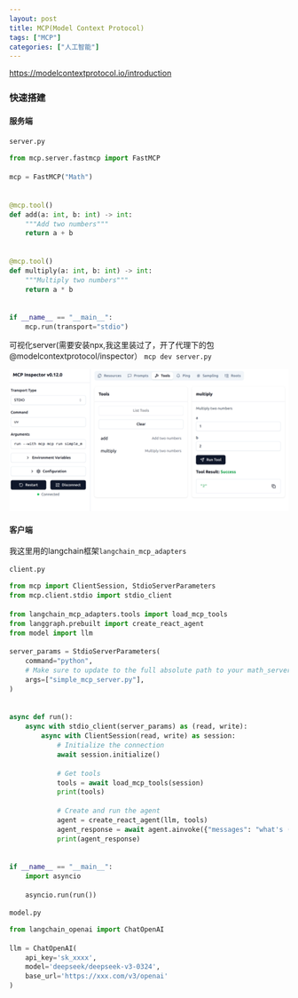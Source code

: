 ```yaml
---
layout: post
title: MCP(Model Context Protocol)
tags: ["MCP"]
categories: ["人工智能"]
---
```


https://modelcontextprotocol.io/introduction

### 快速搭建

#### 服务端

`server.py`

```python
from mcp.server.fastmcp import FastMCP  
  
mcp = FastMCP("Math")  
  
  
@mcp.tool()  
def add(a: int, b: int) -> int:  
    """Add two numbers"""  
    return a + b  
  
  
@mcp.tool()  
def multiply(a: int, b: int) -> int:  
    """Multiply two numbers"""  
    return a * b  
  
  
if __name__ == "__main__":  
    mcp.run(transport="stdio")
```

可视化server(需要安装npx,我这里装过了，开了代理下的包@modelcontextprotocol/inspector）
`mcp dev server.py`

![mcp](/assets/images/post/image-20250521104420.png)

#### 客户端

我这里用的langchain框架`langchain_mcp_adapters`

`client.py`

```python
from mcp import ClientSession, StdioServerParameters
from mcp.client.stdio import stdio_client

from langchain_mcp_adapters.tools import load_mcp_tools
from langgraph.prebuilt import create_react_agent
from model import llm

server_params = StdioServerParameters(
    command="python",
    # Make sure to update to the full absolute path to your math_server.py file
    args=["simple_mcp_server.py"],
)


async def run():
    async with stdio_client(server_params) as (read, write):
        async with ClientSession(read, write) as session:
            # Initialize the connection
            await session.initialize()

            # Get tools
            tools = await load_mcp_tools(session)
            print(tools)

            # Create and run the agent
            agent = create_react_agent(llm, tools)
            agent_response = await agent.ainvoke({"messages": "what's (3 + 5) x 12?"})
            print(agent_response)


if __name__ == "__main__":
    import asyncio

    asyncio.run(run())
```

`model.py`

```python
from langchain_openai import ChatOpenAI

llm = ChatOpenAI(
    api_key='sk_xxxx',
    model='deepseek/deepseek-v3-0324',
    base_url='https://xxx.com/v3/openai'
)
```

